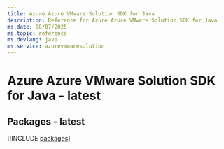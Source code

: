 ```yaml
---
title: Azure Azure VMware Solution SDK for Java
description: Reference for Azure Azure VMware Solution SDK for Java
ms.date: 08/07/2025
ms.topic: reference
ms.devlang: java
ms.service: azurevmwaresolution
---
```

# Azure Azure VMware Solution SDK for Java - latest
## Packages - latest
[!INCLUDE [packages](azure-vmware-solution-index.md)]